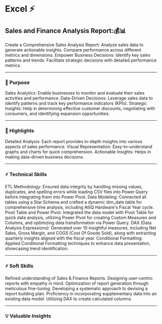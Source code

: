# Excel ⚡
## Sales and Finance Analysis Report:💰📊
  Create a Comprehensive Sales Analysis Report: Analyze sales data to generate actionable insights. Compare performance across different metrics and dimensions. Empower Business Decisions: Identify key sales patterns and trends. Facilitate strategic decisions with detailed performance metrics.
________________________________________
### 🚀 Purpose
Sales Analytics: Enable businesses to monitor and evaluate their sales activities and performance. Data-Driven Decisions: Leverage sales data to identify patterns and track key performance indicators (KPIs). Strategic Insights: Help in determining effective customer discounts, negotiating with consumers, and identifying expansion opportunities.
________________________________________
### 🌟 Highlights
Detailed Analysis: Each report provides in-depth insights into various aspects of sales performance. Visual Representation: Easy-to-understand graphs and charts for quick comprehension. Actionable Insights: Helps in making data-driven business decisions.
________________________________________
### ⚡ Technical Skills
ETL Methodology: Ensured data integrity by handling missing values, duplicates, and spelling errors while loading CSV files into Power Query before integrating them into Power Pivot. Data Modeling: Connected all tables using a Star Schema and crafted a dynamic dim_date table for comprehensive time analysis, including AtliQ Hardware's Fiscal Year cycle. Pivot Table and Power Pivot: Integrated the data model with Pivot Table for quick data analysis, utilizing Power Pivot for creating Custom Measures and Columns, and optimizing data transformation via Power Query. DAX (Data Analysis Expressions): Generated over 10 insightful measures, including Net Sales, Gross Margin, and COGS (Cost Of Goods Sold), along with extracting quarterly insights aligned with the fiscal year. Conditional Formatting: Applied Conditional Formatting techniques to enhance data presentation, showcasing trend identification.
________________________________________
### ⚡ Soft Skills
Refined understanding of Sales & Finance Reports. Designing user-centric reports with empathy in mind. Optimization of report generation through meticulous fine-tuning. Developing a systematic approach to devising a report building plan. Proficiency in incorporating supplementary data into an existing data model. Utilizing DAX to create calculated columns.
________________________________________
### 💡 Valuable Insights

